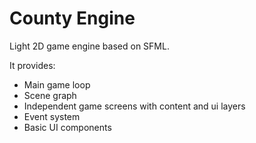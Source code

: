 # County Engine
Light 2D game engine based on SFML.

It provides:
* Main game loop
* Scene graph
* Independent game screens with content and ui layers
* Event system
* Basic UI components
